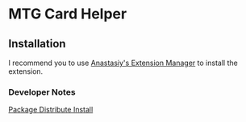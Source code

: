 # MTG Card Helper

## Installation
I recommend you to use [Anastasiy's Extension Manager](https://install.anastasiy.com/) to install the extension.

### Developer Notes
[Package Distribute Install](https://github.com/Adobe-CEP/Getting-Started-guides/tree/master/Package%20Distribute%20Install)  
